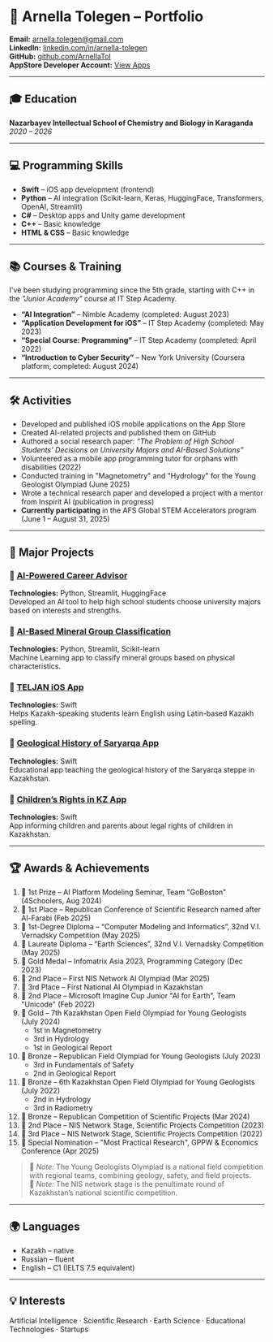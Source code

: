# 🌟 Arnella Tolegen – Portfolio

**Email:** arnella.tolegen@gmail.com  
**LinkedIn:** [linkedin.com/in/arnella-tolegen](https://www.linkedin.com/in/arnella-tolegen-bb3a90320?utm_source=share&utm_campaign=share_via&utm_content=profile&utm_medium=ios_app)  
**GitHub:** [github.com/ArnellaTol](https://github.com/ArnellaTol)  
**AppStore Developer Account:** [View Apps](https://apps.apple.com/kz/developer/asel-zhanbekova/id1660220813)

---

## 🎓 Education
**Nazarbayev Intellectual School of Chemistry and Biology in Karaganda**  
_2020 – 2026_

---

## 💻 Programming Skills
- **Swift** – iOS app development (frontend)  
- **Python** – AI integration (Scikit-learn, Keras, HuggingFace, Transformers, OpenAI, Streamlit)  
- **C#** – Desktop apps and Unity game development  
- **C++** – Basic knowledge  
- **HTML & CSS** – Basic knowledge

---

## 📚 Courses & Training
I've been studying programming since the 5th grade, starting with C++ in the *"Junior Academy"* course at IT Step Academy.

- **“AI Integration”** – Nimble Academy (completed: August 2023)  
- **“Application Development for iOS”** – IT Step Academy (completed: May 2023)  
- **“Special Course: Programming”** – IT Step Academy (completed: April 2022)  
- **“Introduction to Cyber Security”** – New York University (Coursera platform, completed: August 2024)

---

## 🛠️ Activities
- Developed and published iOS mobile applications on the App Store  
- Created AI-related projects and published them on GitHub  
- Authored a social research paper: *“The Problem of High School Students' Decisions on University Majors and AI-Based Solutions”*  
- Volunteered as a mobile app programming tutor for orphans with disabilities (2022)  
- Conducted training in "Magnetometry" and "Hydrology" for the Young Geologist Olympiad (June 2025)  
- Wrote a technical research paper and developed a project with a mentor from Inspirit AI (publication in progress)  
- **Currently participating** in the AFS Global STEM Accelerators program (June 1 – August 31, 2025)

---

## 🚀 Major Projects

### 🔹 [AI-Powered Career Advisor](https://github.com/ArnellaTol/AI-career-assistant)
**Technologies:** Python, Streamlit, HuggingFace  
Developed an AI tool to help high school students choose university majors based on interests and strengths.

### 🔹 [AI-Based Mineral Group Classification](https://github.com/ArnellaTol/Mineral_group_classification)  
**Technologies:** Python, Streamlit, Scikit-learn  
Machine Learning app to classify mineral groups based on physical characteristics.

### 🔹 [TELJAN iOS App](https://apps.apple.com/kz/app/teljan/id6469358403)  
**Technologies:** Swift  
Helps Kazakh-speaking students learn English using Latin-based Kazakh spelling.

### 🔹 [Geological History of Saryarqa App](https://apps.apple.com/kz/app/geological-history-of-saryarqa/id6450415302)  
**Technologies:** Swift  
Educational app teaching the geological history of the Saryarqa steppe in Kazakhstan.

### 🔹 [Children’s Rights in KZ App](https://apps.apple.com/kz/app/childrens-rights-in-kz/id6479046742)  
**Technologies:** Swift  
App informing children and parents about legal rights of children in Kazakhstan.

---

## 🏆 Awards & Achievements

1. 🥇 1st Prize – AI Platform Modeling Seminar, Team "GoBoston" (4Schoolers, Aug 2024)  
2. 🥇 1st Place – Republican Conference of Scientific Research named after Al-Farabi (Feb 2025)  
3. 🏅 1st-Degree Diploma – “Computer Modeling and Informatics”, 32nd V.I. Vernadsky Competition (May 2025)  
4. 🏅 Laureate Diploma – “Earth Sciences”, 32nd V.I. Vernadsky Competition (May 2025)  
5. 🥇 Gold Medal – Infomatrix Asia 2023, Programming Category (Dec 2023)  
6. 🥈 2nd Place – First NIS Network AI Olympiad (Mar 2025)  
7. 🥉 3rd Place – First National AI Olympiad in Kazakhstan  
8. 🥈 2nd Place – Microsoft Imagine Cup Junior "AI for Earth", Team "Unicode" (Feb 2022)  
9. 🥇 Gold – 7th Kazakhstan Open Field Olympiad for Young Geologists (July 2024)  
   - 1st in Magnetometry  
   - 3rd in Hydrology  
   - 1st in Geological Report  
10. 🥉 Bronze – Republican Field Olympiad for Young Geologists (July 2023)  
    - 3rd in Fundamentals of Safety  
    - 2nd in Geological Report  
11. 🥉 Bronze – 6th Kazakhstan Open Field Olympiad for Young Geologists (July 2022)  
    - 2nd in Hydrology  
    - 3rd in Radiometry  
12. 🥉 Bronze – Republican Competition of Scientific Projects (Mar 2024)  
13. 🥈 2nd Place – NIS Network Stage, Scientific Projects Competition (2023)  
14. 🥉 3rd Place – NIS Network Stage, Scientific Projects Competition (2022)  
15. 🏅 Special Nomination – "Most Practical Research", GPPW & Economics Conference (Apr 2025)

> 🧭 *Note:* The Young Geologists Olympiad is a national field competition with regional teams, combining geology, safety, and field projects.  
> 🧪 *Note:* The NIS network stage is the penultimate round of Kazakhstan’s national scientific competition.

---

## 🌍 Languages
- Kazakh – native  
- Russian – fluent  
- English – C1 (IELTS 7.5 equivalent)

---

## 💡 Interests
Artificial Intelligence · Scientific Research · Earth Science · Educational Technologies · Startups
